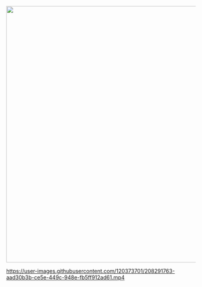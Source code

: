<p align="center"><img src="https://user-images.githubusercontent.com/120373701/207638885-ea907733-e7f4-4e09-a8dd-af14df6c88e4.gif" width="1000" height="682"></p>

https://user-images.githubusercontent.com/120373701/208291763-aad30b3b-ce5e-449c-948e-fb5ff912ad61.mp4

